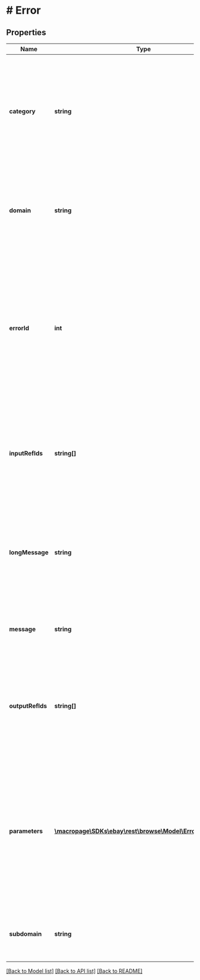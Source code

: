 # # Error

## Properties

Name | Type | Description | Notes
------------ | ------------- | ------------- | -------------
**category** | **string** | This string value indicates the error category. There are three categories of errors: request errors, application errors, and system errors. | [optional]
**domain** | **string** | The name of the primary system where the error occurred. This is relevant for application errors. | [optional]
**errorId** | **int** | A unique code that identifies the particular error or warning that occurred. Your application can use error codes as identifiers in your customized error-handling algorithms. | [optional]
**inputRefIds** | **string[]** | An array of reference IDs that identify the specific request elements most closely associated to the error or warning, if any. | [optional]
**longMessage** | **string** | A detailed description of the condition that caused the error or warning, and information on what to do to correct the problem. | [optional]
**message** | **string** | A description of the condition that caused the error or warning. | [optional]
**outputRefIds** | **string[]** | An array of reference IDs that identify the specific response elements most closely associated to the error or warning, if any. | [optional]
**parameters** | [**\macropage\SDKs\ebay\rest\browse\Model\ErrorParameter[]**](ErrorParameter.md) | An array of warning and error messages that return one or more variables contextual information about the error or warning. This is often the field or value that triggered the error or warning. | [optional]
**subdomain** | **string** | The name of the subdomain in which the error or warning occurred. | [optional]

[[Back to Model list]](../../README.md#models) [[Back to API list]](../../README.md#endpoints) [[Back to README]](../../README.md)
